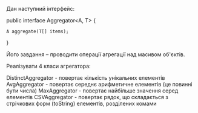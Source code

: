 Дан наступний інтерфейс:

public interface Aggregator<A, T> {

	A aggregate(T[] items);

}

Його завдання – проводити операції агрегації над масивом об'єктів.

Реалізувати 4 класи агрегатора:

DistinctAggregator - повертає кількість унікальних елементів
AvgAggregator - повертає середнє арифметичне елементів (це повинні бути числа)
MaxAggregator - повертає найбільше значення серед елементів
CSVAggregator - повертає рядок, що складається з стрічкових форм (toString) елементів, розділених комами
